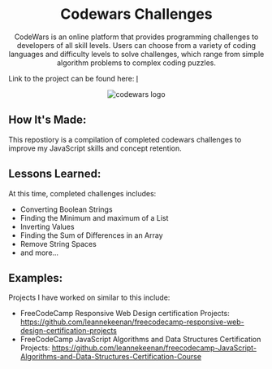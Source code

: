 <h1 align="center">Codewars Challenges</h1>

<p align="center">
CodeWars is an online platform that provides programming challenges to developers of all skill levels. 
Users can choose from a variety of coding languages and difficulty levels to solve challenges, which 
range from simple algorithm problems to complex coding puzzles.
</p>

<span>
Link to the project can be found here: <a href="">
l</a>
</span>

<p align="center">
     <img src="https://pbs.twimg.com/profile_banners/709267872/1660844386/1500x500" alt="codewars logo"/>
</p>

<h2>
How It's Made:
</h2>

<p>
This repostiory is a compilation of completed codewars challenges to improve my JavaScript skills 
and concept retention.
</p>

<h2>
Lessons Learned:
</h2>

<p>
At this time, completed challenges includes:
</p>

<ul>
    <li>Converting Boolean Strings</li>
    <li>Finding the Minimum and maximum of a List</li>
    <li>Inverting Values</li>
    <li>Finding the Sum of Differences in an Array</li>
    <li>Remove String Spaces</li>
    <li>and more...</li>
</ul>

<h2>
Examples:
</h2>

<p>
Projects I have worked on similar to this include:
</p>

<ul>
   <li> 
	FreeCodeCamp Responsive Web Design certification Projects: 
	<a href="https://github.com/leannekeenan/freeCodeCamp-Responsive-Web-Design-Certification-Projects">
	https://github.com/leannekeenan/freecodecamp-responsive-web-design-certification-projects
	</a>
   </li>

   <li> 
	FreeCodeCamp JavaScript Algorithms and Data Structures Certification Projects: 
	<a href="https://github.com/leannekeenan/freeCodeCamp-JavaScript-Algorithms-and-Data-Structures-Certification-Course">
	https://github.com/leannekeenan/freecodecamp-JavaScript-Algorithms-and-Data-Structures-Certification-Course
	</a>
   </li>

</ul>
